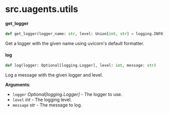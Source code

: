<a id="src.uagents.utils"></a>

# src.uagents.utils

<a id="src.uagents.utils.get_logger"></a>

#### get`_`logger

```python
def get_logger(logger_name: str, level: Union[int, str] = logging.INFO)
```

Get a logger with the given name using uvicorn's default formatter.

<a id="src.uagents.utils.log"></a>

#### log

```python
def log(logger: Optional[logging.Logger], level: int, message: str)
```

Log a message with the given logger and level.

**Arguments**:

- `logger` _Optional[logging.Logger]_ - The logger to use.
- `level` _int_ - The logging level.
- `message` _str_ - The message to log.


